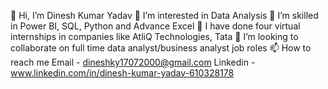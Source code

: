 👋 Hi, I’m Dinesh Kumar Yadav
👀 I’m interested in Data Analysis
🌱 I’m skilled in Power BI, SQL, Python and Advance Excel
📘 I have done four virtual internships in companies like AtliQ Technologies,  Tata 
💞️ I’m looking to collaborate on full time data analyst/business analyst job roles
📫 How to reach me Email - dineshky17072000@gmail.com Linkedin - www.linkedin.com/in/dinesh-kumar-yadav-610328178

<!---
dky1200/dky1200 is a ✨ special ✨ repository because its `README.md` (this file) appears on your GitHub profile.
You can click the Preview link to take a look at your changes.
--->
